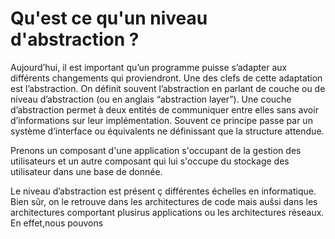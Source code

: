 # Qu'est ce qu'un niveau d'abstraction ?

Aujourd’hui, il est important qu’un programme puisse s’adapter aux différents changements qui proviendront. Une des clefs de cette adaptation est l’abstraction. On définit souvent l’abstraction en parlant de couche ou de niveau d’abstraction (ou en anglais “abstraction layer”). Une couche d’abstraction permet à deux entités de communiquer entre elles sans avoir d’informations sur leur implémentation. Souvent ce principe passe par un système d’interface ou équivalents ne définissant que la structure attendue. 

Prenons un composant d'une application s'occupant de la gestion des utilisateurs et un autre composant qui lui s'occupe du stockage des utilisateur dans une base de donnée.



Le niveau d’abstraction est présent ç différentes échelles en informatique. Bien sûr, on le retrouve dans les architectures de code mais auŝsi dans les architectures comportant plusirus applications ou les architectures réseaux. En effet,nous pouvons 
